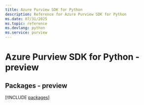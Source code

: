 ```yaml
---
title: Azure Purview SDK for Python
description: Reference for Azure Purview SDK for Python
ms.date: 07/31/2025
ms.topic: reference
ms.devlang: python
ms.service: purview
---
```

# Azure Purview SDK for Python - preview
## Packages - preview
[!INCLUDE [packages](purview-index.md)]